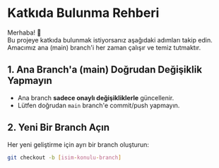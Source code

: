 # Katkıda Bulunma Rehberi

Merhaba! 👋  
Bu projeye katkıda bulunmak istiyorsanız aşağıdaki adımları takip edin. Amacımız ana (main) branch'i her zaman çalışır ve temiz tutmaktır.

## 1. Ana Branch'a (main) Doğrudan Değişiklik Yapmayın
- Ana branch **sadece onaylı değişikliklerle** güncellenir.
- Lütfen doğrudan `main` branch'e commit/push yapmayın.

## 2. Yeni Bir Branch Açın
Her yeni geliştirme için ayrı bir branch oluşturun:

```bash
git checkout -b [isim-konulu-branch]
